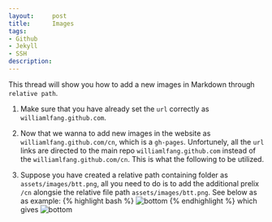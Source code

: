 ```yaml
---
layout:     post
title:      Images
tags: 
- Github
- Jekyll
- SSH
description: 
---
```


This thread will show you how to add a new images in Markdown through `relative path`.

1. Make sure that you have already set the `url` correctly as `williamlfang.github.com`.

2. Now that we wanna to add new images in the website as `williamlfang.github.com/cn`, which is a `gh-pages`. Unfortunely, all the `url` links are directed to the main repo `williamlfang.github.com` instead of the `williamlfang.github.com/cn`. This is what the following to be utilized.

3. Suppose you have created a relative path containing folder as `assets/images/btt.png`, all you need to do is to add the additional prelix `/cn` alongsie the relative file path `assets/images/btt.png`. See below as as example: 
{% highlight bash %}
![bottom](/cn/assets/images/btt.png)
{% endhighlight %}
which gives
![bottom](/cn/assets/images/btt.png)